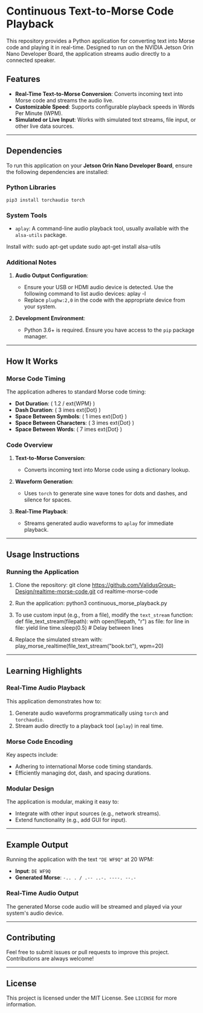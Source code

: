 
# Continuous Text-to-Morse Code Playback

This repository provides a Python application for converting text into Morse code and playing it in real-time. Designed to run on the NVIDIA Jetson Orin Nano Developer Board, the application streams audio directly to a connected speaker.

## Features
- **Real-Time Text-to-Morse Conversion**: Converts incoming text into Morse code and streams the audio live.
- **Customizable Speed**: Supports configurable playback speeds in Words Per Minute (WPM).
- **Simulated or Live Input**: Works with simulated text streams, file input, or other live data sources.

---

## Dependencies

To run this application on your **Jetson Orin Nano Developer Board**, ensure the following dependencies are installed:

### Python Libraries
    pip3 install torchaudio torch

### System Tools
- `aplay`: A command-line audio playback tool, usually available with the `alsa-utils` package.

Install with:
    sudo apt-get update
    sudo apt-get install alsa-utils

### Additional Notes
1. **Audio Output Configuration**:
   - Ensure your USB or HDMI audio device is detected. Use the following command to list audio devices:
         aplay -l
   - Replace `plughw:2,0` in the code with the appropriate device from your system.

2. **Development Environment**:
   - Python 3.6+ is required. Ensure you have access to the `pip` package manager.

---

## How It Works

### Morse Code Timing
The application adheres to standard Morse code timing:
- **Dot Duration**: \( 1.2 / 	ext{WPM} \)
- **Dash Duration**: \( 3 	imes 	ext{Dot} \)
- **Space Between Symbols**: \( 1 	imes 	ext{Dot} \)
- **Space Between Characters**: \( 3 	imes 	ext{Dot} \)
- **Space Between Words**: \( 7 	imes 	ext{Dot} \)

### Code Overview

1. **Text-to-Morse Conversion**:
   - Converts incoming text into Morse code using a dictionary lookup.

2. **Waveform Generation**:
   - Uses `torch` to generate sine wave tones for dots and dashes, and silence for spaces.

3. **Real-Time Playback**:
   - Streams generated audio waveforms to `aplay` for immediate playback.

---

## Usage Instructions

### Running the Application
1. Clone the repository:
       git clone https://github.com/ValidusGroup-Design/realtime-morse-code.git
       cd realtime-morse-code

2. Run the application:
       python3 continuous_morse_playback.py

3. To use custom input (e.g., from a file), modify the `text_stream` function:
       def file_text_stream(filepath):
           with open(filepath, "r") as file:
               for line in file:
                   yield line
                   time.sleep(0.5)  # Delay between lines

4. Replace the simulated stream with:
       play_morse_realtime(file_text_stream("book.txt"), wpm=20)

---

## Learning Highlights

### Real-Time Audio Playback
This application demonstrates how to:
1. Generate audio waveforms programmatically using `torch` and `torchaudio`.
2. Stream audio directly to a playback tool (`aplay`) in real time.

### Morse Code Encoding
Key aspects include:
- Adhering to international Morse code timing standards.
- Efficiently managing dot, dash, and spacing durations.

### Modular Design
The application is modular, making it easy to:
- Integrate with other input sources (e.g., network streams).
- Extend functionality (e.g., add GUI for input).

---

## Example Output

Running the application with the text `"DE WF9Q"` at 20 WPM:

- **Input**: `DE WF9Q`
- **Generated Morse**: `-.. . / .-- ..-. ----. --.-`

### Real-Time Audio Output
The generated Morse code audio will be streamed and played via your system's audio device.

---

## Contributing

Feel free to submit issues or pull requests to improve this project. Contributions are always welcome!

---

## License

This project is licensed under the MIT License. See `LICENSE` for more information.
```
